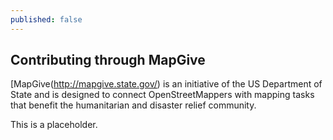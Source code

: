 ```yaml
---
published: false
---
```


## Contributing through MapGive

[MapGive(http://mapgive.state.gov/) is an initiative of the US Department of State and is designed to connect OpenStreetMappers with mapping tasks that benefit the humanitarian and disaster relief community.

This is a placeholder.
